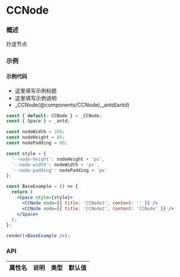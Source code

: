 
# CCNode


### 概述

抄送节点


### 示例

#### 示例代码

- 这里填写示例标题
- 这里填写示例说明
- _CCNode(@components/CCNode),_antd(antd)

```jsx
const { default: CCNode } = _CCNode;
const { Space } = _antd;

const nodeWidth = 200;
const nodeHeight = 84;
const nodePadding = 80;

const style = {
  '--node-height': nodeHeight + 'px',
  '--node-width': nodeWidth + 'px',
  '--node-padding': nodePadding + 'px'
};

const BaseExample = () => {
  return (
    <Space style={style}>
      <CCNode node={{ title: 'CCNode1', content: '' }} />
      <CCNode node={{ title: 'CCNode2', content: 'CCNode' }} />
    </Space>
  );
};

render(<BaseExample />);

```


### API

|属性名|说明|类型|默认值|
|  ---  | ---  | --- | --- |

